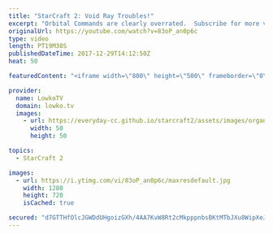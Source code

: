 ```yaml
---
title: "StarCraft 2: Void Ray Troubles!"
excerpt: "Orbital Commands are clearly overrated.  Subscribe for more videos: http://lowko.tv/youtube How-to NOT Cannon Rush: https://goo.gl/TM36jZ  This is a Platinum League match of Terran versus Protoss where the Terran player decides to play without a real win condition. It's always helpful to play defensive,"
originalUrl: https://youtube.com/watch?v=83oP_an0p6c
type: video
length: PT19M30S
publishedDateTime: 2017-12-29T14:12:50Z
heat: 50

featuredContent: "<iframe width=\"800\" height=\"500\" frameborder=\"0\" src=\"https://www.youtube.com/embed/83oP_an0p6c\" allow=\"accelerometer; autoplay; encrypted-media; gyroscope; picture-in-picture\" allowfullscreen></iframe>"

provider:
  name: LowkoTV
  domain: lowko.tv
  images:
    - url: https://everyday-cc.github.io/starcraft2/assets/images/organizations/lowko.tv-50x50.jpg
      width: 50
      height: 50

topics:
  - StarCraft 2

images:
  - url: https://i.ytimg.com/vi/83oP_an0p6c/maxresdefault.jpg
    width: 1280
    height: 720
    isCached: true

secured: "d7GTTHfOlcJGWDdUHgoizGXh/4AA7KvW8Rt2cMkpppnbsBKtMTbJXu8WipXeJkNtjhtMkahAh3zf3wz5ErTaYJYCn6vpovjqRK/VfjSTEMqVwyoYfFayU8ubEqtkOhrO6R7SsFLKLrkLSBkg0xPXkc2oDQLlsSZncdyoiqDhv1KGRsEPKEykVvgj3Ch9dl5trjyf6bezjQ8GFo53hCJhS3SpGecxDP7iSNG/wtnOmPMsuvpVWUNUMVqIz42TisvD0j/MLw/rQTJJssq/kHN5EtGzdeoPxstSSjTHX+IlWyv+80l6PaEc2zSqQg6cbVGObidzmh8BtP+6Xn99c0lFzG+PT/579vnvoZN1EdrktIUkWbVnkDY/3eHyphIWcoJyOU7YgomfNsjdoBmuamsJf1tc1kJS8pC0wC6ubniuj7vkI/qsXZUxH5o/ieKHmeI1;BKMl9QegwF3gS+RUxdZg8w=="
---
```


